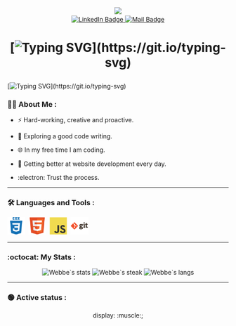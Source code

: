 <div id="header" align="center">
  <img src="https://media.giphy.com/media/SWoSkN6DxTszqIKEqv/giphy.gif" width="400"/>
  <div id="badges">
  <a href="https://www.linkedin.com/in/volodymyr-mykolaichuk-864375251/">
    <img src="https://img.shields.io/badge/LinkedIn-blue?style=for-the-badge&logo=linkedin&logoColor=white" alt="LinkedIn Badge"/>
  </a>
  <a href="mailto:m12.vovk@gmail.com">
    <img src="https://img.shields.io/badge/Mail-red?style=for-the-badge&logo=gmail&logoColor=white" alt="Mail Badge"/>
  </a>
</div>
<h1>
  
[![Typing SVG](https://readme-typing-svg.herokuapp.com?font=Secular+One&size=35&pause=100000&color=EEEEEE&center=true&vCenter=true&width=1000&lines=Hi+there+%2C+I'm+Webbb3+!)](https://git.io/typing-svg)

</h1>
</div>


[![Typing SVG](https://readme-typing-svg.herokuapp.com?font=Secular+One&size=35&pause=100000&color=EEEEEE&center=true&vCenter=true&width=1000&lines=Hi+there+%2C+I'm+Webbb3+!)](https://git.io/typing-svg)


### :man_technologist: About Me :

- :zap: Hard-working, creative and proactive.

- :brain:	Exploring a good code writing.

- :globe_with_meridians: In my free time I am coding.

- :date: Getting better at website development every day.

- :electron: Trust the process.

---
    
### :hammer_and_wrench: Languages and Tools :

<div>
  <img src="https://github.com/devicons/devicon/blob/master/icons/css3/css3-plain-wordmark.svg"  title="CSS3" alt="CSS" width="40" height="40"/>&nbsp;
  <img src="https://github.com/devicons/devicon/blob/master/icons/html5/html5-original.svg" title="HTML5" alt="HTML" width="40" height="40"/>&nbsp;
  <img src="https://github.com/devicons/devicon/blob/master/icons/javascript/javascript-original.svg" title="JavaScript" alt="JavaScript" width="40" height="40"/>&nbsp;
  <img src="https://github.com/devicons/devicon/blob/master/icons/git/git-original-wordmark.svg" title="Git" **alt="Git" width="40" height="40"/>&nbsp;
</div>

---

### :octocat: My Stats :

<div align="center">  
  <img width="90%" height="195px" src="https://github-readme-stats.vercel.app/api?username=Webbb3&show_icons=true&theme=vision-friendly-dark&border_radius=8" 
       alt="Webbe`s stats" /> 
  <img width="90%" height="195px" src="http://github-readme-streak-stats.herokuapp.com?user=Webbb3&theme=highcontrast&border_radius=8&date_format=j%20M%5B%20Y%5D"          alt="Webbe`s steak" /> 
  <img width="90%" height="170px" src="https://github-readme-stats.vercel.app/api/top-langs/?username=Webbb3&layout=compact&theme=vision-friendly-dark&border_radius=8"
       alt="Webbe`s langs"/>
</div>

---

### :green_circle: Active status :

<div id="status" align="center">
  <p>display: :muscle:;<p>
</div>
